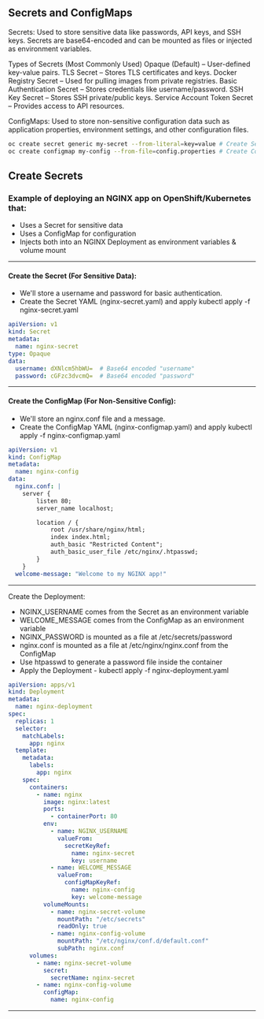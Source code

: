 ## Secrets and ConfigMaps

Secrets: Used to store sensitive data like passwords, API keys, and SSH keys. Secrets are base64-encoded and can be mounted as files or injected as environment variables.

Types of Secrets (Most Commonly Used)
Opaque (Default) – User-defined key-value pairs.
TLS Secret – Stores TLS certificates and keys.
Docker Registry Secret – Used for pulling images from private registries.
Basic Authentication Secret – Stores credentials like username/password.
SSH Key Secret – Stores SSH private/public keys.
Service Account Token Secret – Provides access to API resources.


ConfigMaps: Used to store non-sensitive configuration data such as application properties, environment settings, and other configuration files.

```bash
oc create secret generic my-secret --from-literal=key=value # Create Secrets
oc create configmap my-config --from-file=config.properties # Create ConfigMaps
```

Create Secrets
---

### Example of deploying an NGINX app on OpenShift/Kubernetes that:
- Uses a Secret for sensitive data
- Uses a ConfigMap for configuration
- Injects both into an NGINX Deployment as environment variables & volume mount 

---
#### Create the Secret (For Sensitive Data):
- We'll store a username and password for basic authentication.
- Create the Secret YAML (nginx-secret.yaml) and apply kubectl apply -f nginx-secret.yaml
```yaml
apiVersion: v1
kind: Secret
metadata:
  name: nginx-secret
type: Opaque
data:
  username: dXNlcm5hbWU=  # Base64 encoded "username"
  password: cGFzc3dvcmQ=  # Base64 encoded "password"
```
---
#### Create the ConfigMap (For Non-Sensitive Config):
- We'll store an nginx.conf file and a message.
- Create the ConfigMap YAML (nginx-configmap.yaml) and apply kubectl apply -f nginx-configmap.yaml
```yaml
apiVersion: v1
kind: ConfigMap
metadata:
  name: nginx-config
data:
  nginx.conf: |
    server {
        listen 80;
        server_name localhost;

        location / {
            root /usr/share/nginx/html;
            index index.html;
            auth_basic "Restricted Content";
            auth_basic_user_file /etc/nginx/.htpasswd;
        }
    }
  welcome-message: "Welcome to my NGINX app!"
```
---
Create the Deployment:
- NGINX_USERNAME comes from the Secret as an environment variable
- WELCOME_MESSAGE comes from the ConfigMap as an environment variable
- NGINX_PASSWORD is mounted as a file at /etc/secrets/password
- nginx.conf is mounted as a file at /etc/nginx/nginx.conf from the ConfigMap
- Use htpasswd to generate a password file inside the container
- Apply the Deployment - kubectl apply -f nginx-deployment.yaml
```yaml
apiVersion: apps/v1
kind: Deployment
metadata:
  name: nginx-deployment
spec:
  replicas: 1
  selector:
    matchLabels:
      app: nginx
  template:
    metadata:
      labels:
        app: nginx
    spec:
      containers:
        - name: nginx
          image: nginx:latest
          ports:
            - containerPort: 80
          env:
            - name: NGINX_USERNAME
              valueFrom:
                secretKeyRef:
                  name: nginx-secret
                  key: username
            - name: WELCOME_MESSAGE
              valueFrom:
                configMapKeyRef:
                  name: nginx-config
                  key: welcome-message
          volumeMounts:
            - name: nginx-secret-volume
              mountPath: "/etc/secrets"
              readOnly: true
            - name: nginx-config-volume
              mountPath: "/etc/nginx/conf.d/default.conf"
              subPath: nginx.conf
      volumes:
        - name: nginx-secret-volume
          secret:
            secretName: nginx-secret
        - name: nginx-config-volume
          configMap:
            name: nginx-config
```
---
